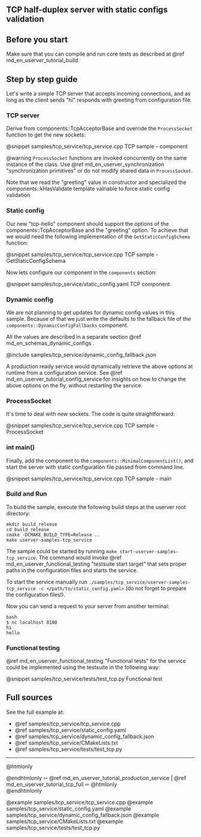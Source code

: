 ## TCP half-duplex server with static configs validation

## Before you start

Make sure that you can compile and run core tests as described at
@ref md_en_userver_tutorial_build.


## Step by step guide

Let's write a simple TCP server that accepts incoming connections, and as long
as the client sends "hi" responds with greeting from configuration file.


### TCP server

Derive from components::TcpAcceptorBase and override the `ProcessSocket`
function to get the new sockets:

@snippet samples/tcp_service/tcp_service.cpp  TCP sample - component

@warning `ProcessSocket` functions are invoked concurrently on the same 
instance of the class. Use @ref md_en_userver_synchronization "synchronization primitives"
or do not modify shared data in `ProcessSocket`.

Note that we read the "greeting" value in constructor and specialized the
components::kHasValidate template valriable to force static config validation


### Static config

Our new "tcp-hello" component should support the options of the components::TcpAcceptorBase
and the "greeting" option. To achieve that we would need the following
implementation of the `GetStaticConfigSchema` function:

@snippet samples/tcp_service/tcp_service.cpp  TCP sample - GetStaticConfigSchema

Now lets configure our component in the `components` section:

@snippet samples/tcp_service/static_config.yaml  TCP component


### Dynamic config

We are not planning to get updates for dynamic config values in this sample. Because of
that we just write the defaults to the fallback file of
the `components::DynamicConfigFallbacks` component.

All the values are described in a separate section @ref md_en_schemas_dynamic_configs .

@include samples/tcp_service/dynamic_config_fallback.json

A production ready service would dynamically retrieve the above options at
 runtime from a configuration service. See
@ref md_en_userver_tutorial_config_service for insights on how to change the
above options on the fly, without restarting the service.


### ProcessSocket

It's time to deal with new sockets. The code is quite straightforward:

@snippet samples/tcp_service/tcp_service.cpp  TCP sample - ProcessSocket


### int main()

Finally, add the component to the `components::MinimalComponentList()`,
and start the server with static configuration file passed from command line.

@snippet samples/tcp_service/tcp_service.cpp  TCP sample - main


### Build and Run

To build the sample, execute the following build steps at the userver root directory:
```
mkdir build_release
cd build_release
cmake -DCMAKE_BUILD_TYPE=Release ..
make userver-samples-tcp_service
```

The sample could be started by running
`make start-userver-samples-tcp_service`. The command would invoke
@ref md_en_userver_functional_testing "testsuite start target" that sets proper
paths in the configuration files and starts the service.

To start the service manually run
`./samples/tcp_service/userver-samples-tcp_service -c </path/to/static_config.yaml>`
(do not forget to prepare the configuration files!).

Now you can send a request to your server from another terminal:
```
bash
$ nc localhost 8180
hi
hello
```

### Functional testing
@ref md_en_userver_functional_testing "Functional tests" for the service could be
implemented using the testsuite in the following way:

@snippet samples/tcp_service/tests/test_tcp.py  Functional test

## Full sources

See the full example at:
* @ref samples/tcp_service/tcp_service.cpp
* @ref samples/tcp_service/static_config.yaml
* @ref samples/tcp_service/dynamic_config_fallback.json
* @ref samples/tcp_service/CMakeLists.txt
* @ref samples/tcp_service/tests/test_tcp.py

----------

@htmlonly <div class="bottom-nav"> @endhtmlonly
⇦ @ref md_en_userver_tutorial_production_service | @ref md_en_userver_tutorial_tcp_full ⇨
@htmlonly </div> @endhtmlonly

@example samples/tcp_service/tcp_service.cpp
@example samples/tcp_service/static_config.yaml
@example samples/tcp_service/dynamic_config_fallback.json
@example samples/tcp_service/CMakeLists.txt
@example samples/tcp_service/tests/test_tcp.py

